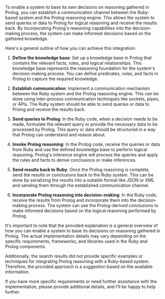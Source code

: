 To enable a system to base its own decisions on reasoning gathered in Prolog, you can establish a communication channel between the Ruby-based system and the Prolog reasoning engine. This allows the system to send queries or data to Prolog for logical reasoning and receive the results back. By incorporating Prolog's reasoning capabilities into the decision-making process, the system can make informed decisions based on the gathered knowledge.

Here's a general outline of how you can achieve this integration:

1. **Define the knowledge base**: Set up a knowledge base in Prolog that contains the relevant facts, rules, and logical relationships. This knowledge base represents the reasoning foundation for the system's decision-making process. You can define predicates, rules, and facts in Prolog to capture the required knowledge.

2. **Establish communication**: Implement a communication mechanism between the Ruby system and the Prolog reasoning engine. This can be done using inter-process communication techniques like sockets, pipes, or APIs. The Ruby system should be able to send queries or data to Prolog and receive the results back.

3. **Send queries to Prolog**: In the Ruby code, when a decision needs to be made, formulate the relevant query or provide the necessary data to be processed by Prolog. This query or data should be structured in a way that Prolog can understand and reason about.

4. **Invoke Prolog reasoning**: In the Prolog code, receive the queries or data from Ruby and use the defined knowledge base to perform logical reasoning. Prolog's inference engine will process the queries and apply the rules and facts to derive conclusions or make inferences.

5. **Send results back to Ruby**: Once the Prolog reasoning is complete, send the results or conclusions back to the Ruby system. This can be done by serializing the results into a suitable format like JSON or XML and sending them through the established communication channel.

6. **Incorporate Prolog reasoning into decision-making**: In the Ruby code, receive the results from Prolog and incorporate them into the decision-making process. The system can use the Prolog-derived conclusions to make informed decisions based on the logical reasoning performed by Prolog.

It's important to note that the provided explanation is a general overview of how you can enable a system to base its decisions on reasoning gathered in Prolog. The actual implementation details may vary depending on the specific requirements, frameworks, and libraries used in the Ruby and Prolog components.

Additionally, the search results did not provide specific examples or techniques for integrating Prolog reasoning with a Ruby-based system. Therefore, the provided approach is a suggestion based on the available information.

If you have more specific requirements or need further assistance with the implementation, please provide additional details, and I'll be happy to help further.

